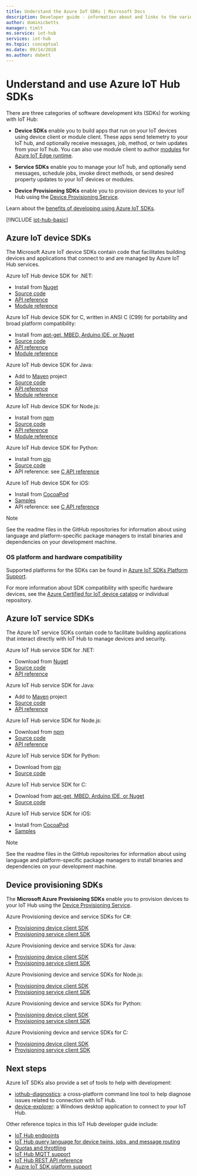 ```yaml
---
title: Understand the Azure IoT SDKs | Microsoft Docs
description: Developer guide - information about and links to the various Azure IoT device and service SDKs that you can use to build device apps and back-end apps.
author: dominicbetts
manager: timlt
ms.service: iot-hub
services: iot-hub
ms.topic: conceptual
ms.date: 09/14/2018
ms.author: dobett
---
```


# Understand and use Azure IoT Hub SDKs

There are three categories of software development kits (SDKs) for working with IoT Hub:

* **Device SDKs** enable you to build apps that run on your IoT devices using device client or module client. These apps send telemetry to your IoT hub, and optionally receive messages, job, method, or twin updates from your IoT hub.  You can also use module client to author [modules](../iot-edge/iot-edge-modules.md) for [Azure IoT Edge runtime](../iot-edge/about-iot-edge.md).

* **Service SDKs** enable you to manage your IoT hub, and optionally send messages, schedule jobs, invoke direct methods, or send desired property updates to your IoT devices or modules.

* **Device Provisioning SDKs** enable you to provision devices to your IoT Hub using the [Device Provisioning Service](../iot-dps/about-iot-dps.md).

Learn about the [benefits of developing using Azure IoT SDKs](https://azure.microsoft.com/blog/benefits-of-using-the-azure-iot-sdks-in-your-azure-iot-solution/).

[!INCLUDE [iot-hub-basic](../../includes/iot-hub-basic-partial.md)]

## Azure IoT device SDKs

The Microsoft Azure IoT device SDKs contain code that facilitates building devices and applications that connect to and are managed by Azure IoT Hub services.

Azure IoT Hub device SDK for .NET: 

* Install from [Nuget](https://www.nuget.org/packages/Microsoft.Azure.Devices.Client/)
* [Source code](https://github.com/Azure/azure-iot-sdk-csharp)
* [API reference](https://docs.microsoft.com/dotnet/api/microsoft.azure.devices?view=azure-dotnet)
* [Module reference](https://docs.microsoft.com/dotnet/api/microsoft.azure.devices.client.moduleclient?view=azure-dotnet)

Azure IoT Hub device SDK for C, written in ANSI C (C99) for portability and broad platform compatibility:

* Install from [apt-get, MBED, Arduino IDE, or Nuget](https://github.com/Azure/azure-iot-sdk-c/blob/master/readme.md)
* [Source code](https://github.com/Azure/azure-iot-sdk-c)
* [API reference](https://azure.github.io/azure-iot-sdk-c/index.html)
* [Module reference](https://github.com/Azure/azure-iot-sdk-c/blob/master/iothub_client/inc/iothub_module_client.h)

Azure IoT Hub device SDK for Java: 

* Add to [Maven](https://github.com/Azure/azure-iot-sdk-java/blob/master/doc/java-devbox-setup.md#for-the-device-sdk) project
* [Source code](https://github.com/Azure/azure-iot-sdk-java)
* [API reference](https://docs.microsoft.com/java/api/com.microsoft.azure.sdk.iot.device)
* [Module reference](https://docs.microsoft.com/java/api/com.microsoft.azure.sdk.iot.device._module_client?view=azure-java-stable)

Azure IoT Hub device SDK for Node.js: 

* Install from [npm](https://www.npmjs.com/package/azure-iot-device)
* [Source code](https://github.com/Azure/azure-iot-sdk-node)
* [API reference](https://docs.microsoft.com/javascript/api/azure-iot-device/?view=azure-iot-typescript-latest)
* [Module reference](https://docs.microsoft.com/javascript/api/azure-iot-device/moduleclient?view=azure-node-latest)

Azure IoT Hub device SDK for Python: 

* Install from [pip](https://pypi.python.org/pypi/azure-iothub-device-client/)
* [Source code](https://github.com/Azure/azure-iot-sdk-python)
* API reference: see [C API reference](https://azure.github.io/azure-iot-sdk-c/index.html)

Azure IoT Hub device SDK for iOS: 

* Install from [CocoaPod](https://cocoapods.org/pods/AzureIoTHubClient)
* [Samples](https://github.com/Azure-Samples/azure-iot-samples-ios)
* API reference: see [C API reference](https://azure.github.io/azure-iot-sdk-c/index.html)

> [!NOTE]
> See the readme files in the GitHub repositories for information about using language and platform-specific package managers to install binaries and dependencies on your development machine.
> 
> 

### OS platform and hardware compatibility

Supported platforms for the SDKs can be found in [Azure IoT SDKs Platform Support](iot-hub-device-sdk-platform-support.md).

For more information about SDK compatibility with specific hardware devices, see the [Azure Certified for IoT device catalog](https://catalog.azureiotsuite.com/) or individual repository.

## Azure IoT service SDKs

The Azure IoT service SDKs contain code to facilitate building applications that interact directly with IoT Hub to manage devices and security.

Azure IoT Hub service SDK for .NET:

* Download from [Nuget](https://www.nuget.org/packages/Microsoft.Azure.Devices/)
* [Source code](https://github.com/Azure/azure-iot-sdk-csharp)
* [API reference](https://docs.microsoft.com/dotnet/api/microsoft.azure.devices)

Azure IoT Hub service SDK for Java: 

* Add to [Maven](https://github.com/Azure/azure-iot-sdk-java/blob/master/doc/java-devbox-setup.md#for-the-service-sdk
) project
* [Source code](https://github.com/Azure/azure-iot-sdk-java)
* [API reference](https://docs.microsoft.com/java/api/com.microsoft.azure.sdk.iot.service)

Azure IoT Hub service SDK for Node.js: 

* Download from [npm](https://www.npmjs.com/package/azure-iothub)
* [Source code](https://github.com/Azure/azure-iot-sdk-node)
* [API reference](https://docs.microsoft.com/javascript/api/azure-iothub/?view=azure-iot-typescript-latest)

Azure IoT Hub service SDK for Python: 

* Download from [pip](https://pypi.python.org/pypi/azure-iothub-service-client/)
* [Source code](https://github.com/Azure/azure-iot-sdk-python)

Azure IoT Hub service SDK for C: 

* Download from [apt-get, MBED, Arduino IDE, or Nuget](https://github.com/Azure/azure-iot-sdk-c/blob/master/readme.md)
* [Source code](https://github.com/Azure/azure-iot-sdk-c)

Azure IoT Hub service SDK for iOS: 

* Install from [CocoaPod](https://cocoapods.org/pods/AzureIoTHubServiceClient)
* [Samples](https://github.com/Azure-Samples/azure-iot-samples-ios)

> [!NOTE]
> See the readme files in the GitHub repositories for information about using language and platform-specific package managers to install binaries and dependencies on your development machine.

## Device provisioning SDKs

The **Microsoft Azure Provisioning SDKs** enable you to provision devices to your IoT Hub using the [Device Provisioning Service](../iot-dps/about-iot-dps.md).

Azure Provisioning device and service SDKs for C#:

* [Provisioning device client SDK](https://github.com/Azure/azure-iot-sdk-csharp/blob/master/provisioning/device)
* [Provisioning service client SDK](https://github.com/Azure/azure-iot-sdk-csharp/blob/master/provisioning/service)

Azure Provisioning device and service SDKs for Java:

* [Provisioning device client SDK](https://github.com/Azure/azure-iot-sdk-java/blob/master/provisioning/provisioning-device-client)
* [Provisioning service client SDK](https://github.com/Azure/azure-iot-sdk-java/blob/master/provisioning/provisioning-service-client)

Azure Provisioning device and service SDKs for Node.js:

* [Provisioning device client SDK](https://github.com/Azure/azure-iot-sdk-node/tree/master/provisioning/device)
* [Provisioning service client SDK](https://github.com/Azure/azure-iot-sdk-node/tree/master/provisioning/service)

Azure Provisioning device and service SDKs for Python:

* [Provisioning device client SDK](https://github.com/Azure/azure-iot-sdk-python/blob/master/provisioning_device_client)
* [Provisioning service client SDK](https://github.com/Azure/azure-iot-sdk-python/tree/master/provisioning_service_client)

Azure Provisioning device and service SDKs for C:

* [Provisioning device client SDK](https://github.com/Azure/azure-iot-sdk-c/blob/master/provisioning_client)
* [Provisioning service client SDK](https://github.com/Azure/azure-iot-sdk-c/blob/master/provisioning_service_client)

## Next steps

Azure IoT SDKs also provide a set of tools to help with development:
* [iothub-diagnostics](https://github.com/Azure/iothub-diagnostics): a cross-platform command line tool to help diagnose issues related to connection with IoT Hub.
* [device-explorer](https://github.com/Azure/azure-iot-sdk-csharp/tree/master/tools/DeviceExplorer): a Windows desktop application to connect to your IoT Hub.

Other reference topics in this IoT Hub developer guide include:

* [IoT Hub endpoints](iot-hub-devguide-endpoints.md)
* [IoT Hub query language for device twins, jobs, and message routing](iot-hub-devguide-query-language.md)
* [Quotas and throttling](iot-hub-devguide-quotas-throttling.md)
* [IoT Hub MQTT support](iot-hub-mqtt-support.md)
* [IoT Hub REST API reference](/rest/api/iothub/)
* [Auzre IoT SDK platform support](iot-hub-device-sdk-platform-support.md)
